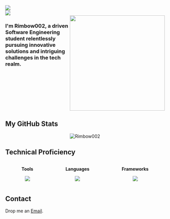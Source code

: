 <img src="https://user-images.githubusercontent.com/73097560/115834477-dbab4500-a447-11eb-908a-139a6edaec5c.gif">
<br/>
<img src="https://readme-typing-svg.herokuapp.com?font=Time+New+Roman&color=blue&size=50&width=900&height=70&lines=Rimbow002">

<div style="display: flex; width: 100%;">
  <div style="flex: 1;">
    <h3>I'm Rimbow002, a driven Software Engineering student relentlessly pursuing innovative solutions and intriguing challenges in the tech realm.</h3>
  </div>
  <div style="flex: 1; text-align: right;">
    <img src="https://cdn.dribbble.com/users/1277312/screenshots/14733298/media/39b1045e593737587dd60e42c8422d1f.gif" width="300" />
  </div>
</div>



<h2>My GitHub Stats</h2>
<p align="center"><img src="https://github-readme-stats.vercel.app/api/top-langs?username=Rimbow002&show_icons=true&theme=dark&locale=en&layout=compact" alt="Rimbow002"/></p>

<h2>Technical Proficiency</h2>
<div style="display: flex; justify-content: space-around;">
  <div>
    <p align="center">
      <b>Tools</b>
    </p>
    <p align="center">
      <a href="https://skillicons.dev">
        <img src="https://skillicons.dev/icons?i=azure,firebase,git,github,idea,mysql,netlify,postman,visualstudio&perline=4" />
      </a>
    </p>
  </div>

  <div>
    <p align="center">
      <b>Languages</b>
    </p>
    <p align="center">
      <a href="https://skillicons.dev">
        <img src="https://skillicons.dev/icons?i=cs,cpp,css,gherkin,html,java,js,py&perline=4" />
      </a>
    </p>
  </div>

  <div>
    <p align="center">
      <b>Frameworks</b>
    </p>
    <p align="center">
      <a href="https://skillicons.dev">
        <img src="https://skillicons.dev/icons?i=dotnet,spring,tailwind&perline=4" />
      </a>
    </p>
  </div>
</div>


<h2>Contact</h2>
<p>Drop me an <a href="mailto:enzotrujilloacosta@gmail.com">Email</a>.</p>
